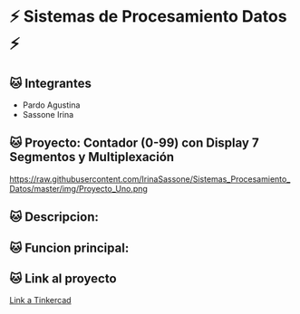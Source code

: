 # :zap: Sistemas de Procesamiento Datos :zap:

## :cat: Integrantes
- Pardo Agustina
- Sassone Irina

## :cat: Proyecto: Contador (0-99) con Display 7 Segmentos y Multiplexación
https://raw.githubusercontent.com/IrinaSassone/Sistemas_Procesamiento_Datos/master/img/Proyecto_Uno.png


## :cat: Descripcion:

## :cat: Funcion principal:

## :cat: Link al proyecto
[Link a Tinkercad](https://www.tinkercad.com/things/lNDwfBnh4Jw)
